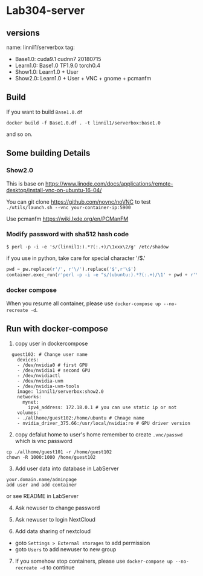 # Lab304-server

## versions
name: linnil1/serverbox
tag:
* Base1.0: cuda9.1 cudnn7 20180715
* Learn1.0: Base1.0 TF1.9.0  torch0.4
* Show1.0: Learn1.0 + User
* Show2.0: Learn1.0 + User + VNC + gnome + pcmanfm

## Build

If you want to build `Base1.0.df`

`docker build -f Base1.0.df . -t linnil1/serverbox:base1.0`

and so on.

## Some building Details

### Show2.0
This is base on https://www.linode.com/docs/applications/remote-desktop/install-vnc-on-ubuntu-16-04/

You can git clone https://github.com/novnc/noVNC to test
`./utils/launch.sh --vnc your-container-ip:5900`

Use pcmanfm
https://wiki.lxde.org/en/PCManFM

### Modify password with sha512 hash code
`$ perl -p -i -e 's/(linnil1:).*?(:.+)/\1xxx\2/g' /etc/shadow`

if you use in python, take care for special character '/$.'

``` python
pwd = pw.replace(r'/', r'\/').replace('$',r'\$')                                                                                                                   
container.exec_run(r'perl -p -i -e "s/(ubuntu:).*?(:.+)/\1' + pwd + r'\2/g" /etc/shadow')
````

### docker compose
When you resume all container, please use `docker-compose up --no-recreate -d`.

## Run with docker-compose

1. copy user in dockercompose
```
  guest102: # Change user name
    devices:
    - /dev/nvidia0 # first GPU
    - /dev/nvidia1 # second GPU
    - /dev/nvidiactl
    - /dev/nvidia-uvm
    - /dev/nvidia-uvm-tools
    image: linnil1/serverbox:show2.0
    networks:
      mynet:
        ipv4_address: 172.18.0.1 # you can use static ip or not
    volumes:
    - ./allhome/guest102:/home/ubuntu # Chnage name
    - nvidia_driver_375.66:/usr/local/nvidia:ro # GPU driver version
```

2. copy defalut home to user's home
remember to create `.vnc/passwd` which is vnc password
```
cp ./allhome/guest101 -r /home/guest102
chown -R 1000:1000 /home/guest102
```

3. Add user data into database in LabServer
```
your.domain.name/adminpage
add user and add container
```
or see README in LabServer

4. Ask newuser to change password

5. Ask newuser to login NextCloud

6. Add data sharing of nextcloud
* goto `Settings > External storages` to add permission
* goto `Users` to add newuser to new group

7. If you somehow stop containers, 
please use `docker-compose up --no-recreate -d` to continue
